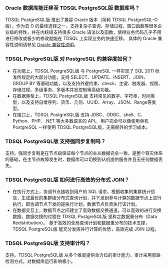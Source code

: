 ### Oracle 数据库能迁移至 TDSQL PostgreSQL版 数据库吗？ 
TDSQL PostgreSQL版 推出了兼容 Oracle 版本（简称 TDSQL PostgreSQL-O版），作为去 O 的最佳选择之一，支持复杂子查询、存储过程、窗口函数等很多企业级的特性，并在内核级支持很多 Oracle 语法以及函数，使得业务代码几乎不用进行修改或极少的修改就能在 TDSQL 上实现业务的快速迁移。
具体的 Oracle 兼容性说明请参见 [Oracle 兼容性说明](https://cloud.tencent.com/document/product/1129/57670)。

### TDSQL PostgreSQL版 对 PostgreSQL 的兼容度如何？ 
- 在功能上，TDSQL PostgreSQL版 与 PostgreSQL 一样实现了 SQL 2011 标准所规定的大部分功能，支持 SELECT、UPDATE、INSERT、JOIN、GROUP BY 等基础功能，以及支持外键约束、check、主键、触发器、视图、存储过程、多级事务、多版本并发控制等高级功能。
- 在数据类型上，TDSQL PostgreSQL版 支持常见的数字、字符串，时间类型，以及支持自增序列、货币、几何、UUID、Array、JSON、Range等类型。
- 在接口上，TDSQL PostgreSQL版 支持 JDBC、ODBC、shell、C、Python、PHP、.NET 等大多数语言的 API。
  用户完全可以像使用单机 PostgreSQL 一样使用 TDSQL PostgreSQL版，无需额外的学习成本。

### TDSQL PostgreSQL版 支持强同步复制吗？ 
支持。强同步复制是在节点级保证每个节点的主从数据完全一致，是整个容灾体系的基础，在主节点故障发生时，数据库可以切换到从机提供服务并且无任何数据丢失。

### TDSQL PostgreSQL版 如何进行高效的分布式 JOIN？ 
- 在执行方式上，协调节点接收到用户的 SQL 请求，根据收集的集群统计信息，生成最优的集群级分布式查询计划，并下发到参与计算的数据节点上进行执行，即协调节点下发的是执行计划，数据节点负责执行该计划。
- 在数据交互上，数据节点之间建立了高效数据交换通道，可以高效的进行交换数据，数据交换的过程在 TDSQL PostgreSQL版 里称之数据重分布（Data Redistribution）。
  基于高效的全局查询计划和数据重分布的技术支撑，TDSQL PostgreSQL版 能充分发挥并行计算的优势，高效完成 JOIN 过程。

### TDSQL PostgreSQL版 支持审计吗？ 
支持。TDSQL PostgreSQL版 从多个维度提供全方位的审计能力，审计采用旁路检测方式，对数据库运行影响极小。

